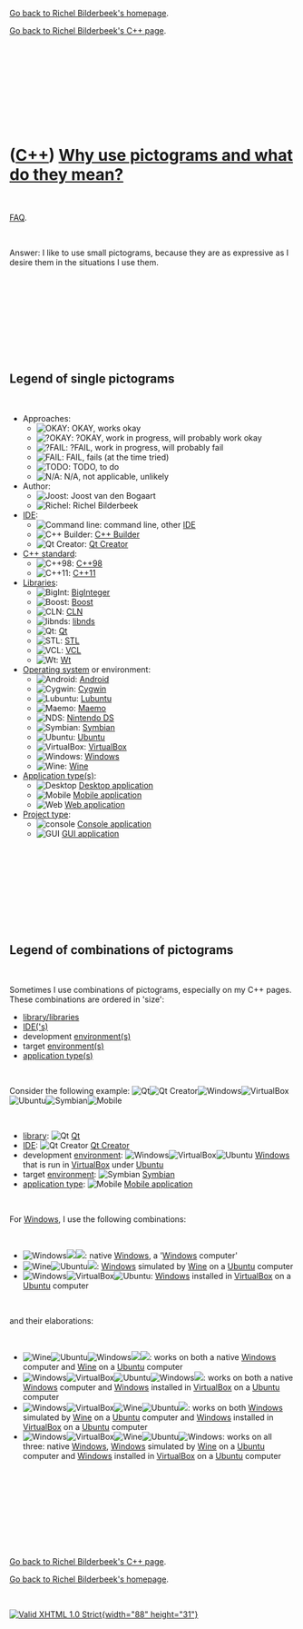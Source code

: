[Go back to Richel Bilderbeek's homepage](index.htm).

[Go back to Richel Bilderbeek's C++ page](Cpp.htm).

 

 

 

 

 

([C++](Cpp.htm)) [Why use pictograms and what do they mean?](CppPictograms.htm)
===============================================================================

 

[FAQ](CppFaq.htm).

 

Answer: I like to use small pictograms, because they are as expressive
as I desire them in the situations I use them.

 

 

 

 

 

Legend of single pictograms
---------------------------

 

-   Approaches:
    -   ![OKAY](PicGreen.png): OKAY, works okay
    -   ![?OKAY](PicYellow.png): ?OKAY, work in progress, will probably
        work okay
    -   ![?FAIL](PicOrange.png): ?FAIL, work in progress, will probably
        fail
    -   ![FAIL](PicRed.png): FAIL, fails (at the time tried)
    -   ![TODO](PicTransparent.png): TODO, to do
    -   ![N/A](PicBlack.png): N/A, not applicable, unlikely
-   Author:
    -   ![Joost](PicJoost.png): Joost van den Bogaart
    -   ![Richel](PicR.png): Richel Bilderbeek
-   [IDE](CppIde.htm):
    -   ![Command line](PicCl.png): command line, other
        [IDE](CppIde.htm)
    -   ![C++ Builder](PicCppBuilder.png): [C++ Builder](CppBuilder.htm)
    -   ![Qt Creator](PicQtCreator.png): [Qt Creator](CppQtCreator.htm)
-   [C++ standard](CppStandard.htm):
    -   ![C++98](PicCpp98.png): [C++98](Cpp98.htm)
    -   ![C++11](PicCpp11.png): [C++11](Cpp11.htm)
-   [Libraries](CppLibrary.htm):
    -   ![BigInt](PicBigInt.png): [BigInteger](CppBigInt.htm)
    -   ![Boost](PicBoost.png): [Boost](CppBoost.htm)
    -   ![CLN](PicCln.png): [CLN](CppCln.htm)
    -   ![libnds](PicLibnds.png): [libnds](CppLibnds.htm)
    -   ![Qt](PicQt.png): [Qt](CppQt.htm)
    -   ![STL](PicStl.png): [STL](CppStl.htm)
    -   ![VCL](PicVcl.png): [VCL](CppVcl.htm)
    -   ![Wt](PicWt.png): [Wt](CppWt.htm)
-   [Operating system](CppOs.htm) or environment:
    -   ![Android](PicAndroid.png): [Android](CppAndroid.htm)
    -   ![Cygwin](PicCygwin.png): [Cygwin](CppCygwin.htm)
    -   ![Lubuntu](PicLubuntu.png): [Lubuntu](CppLubuntu.htm)
    -   ![Maemo](PicMaemo.png): [Maemo](CppMaemo.htm)
    -   ![NDS](PicNds.png): [Nintendo DS](CppNds.htm)
    -   ![Symbian](PicSymbian.png): [Symbian](CppSymbian.htm)
    -   ![Ubuntu](PicUbuntu.png): [Ubuntu](CppUbuntu.htm)
    -   ![VirtualBox](PicVirtualBox.png):
        [VirtualBox](CppVirtualBox.htm)
    -   ![Windows](PicWindows.png): [Windows](CppWindows.htm)
    -   ![Wine](PicWine.png): [Wine](CppWine.htm)
-   [Application type(s)](CppApplication.htm):
    -   ![Desktop](PicDesktop.png) [Desktop
        application](CppDesktopApplication.htm)
    -   ![Mobile](PicMobile.png) [Mobile
        application](CppMobileApplication.htm)
    -   ![Web](PicWeb.png) [Web application](CppWebApplication.htm)
-   [Project type](CppQtProjectType.htm):
    -   ![console](PicConsole.png) [Console
        application](CppConsoleApplication.htm)
    -   ![GUI](PicGui.png) [GUI application](CppGuiApplication.htm)

 

 

 

 

 

Legend of combinations of pictograms
------------------------------------

 

Sometimes I use combinations of pictograms, especially on my C++ pages.
These combinations are ordered in 'size':

-   [library/libraries](CppLibrary.htm)
-   [IDE('s)](CppIde.htm)
-   development [environment(s)](CppOs.htm)
-   target [environment(s)](CppOs.htm)
-   [application type(s)](CppApplication.htm)

 

Consider the following example: ![Qt](PicQt.png)![Qt
Creator](PicQtCreator.png)![Windows](PicWindows.png)![VirtualBox](PicVirtualBox.png)![Ubuntu](PicUbuntu.png)![Symbian](PicSymbian.png)![Mobile](PicMobile.png)

 

-   [library](CppLibrary.htm): ![Qt](PicQt.png) [Qt](CppQt.htm)
-   [IDE](CppIde.htm): ![Qt Creator](PicQtCreator.png) [Qt
    Creator](CppQtCreator.htm)
-   development [environment](CppOs.htm):
    ![Windows](PicWindows.png)![VirtualBox](PicVirtualBox.png)![Ubuntu](PicUbuntu.png)
    [Windows](CppWindows.htm) that is run in
    [VirtualBox](CppVirtualBox.htm) under [Ubuntu](CppUbuntu.htm)
-   target [environment](CppOs.htm): ![Symbian](PicSymbian.png)
    [Symbian](CppSymbian.htm)
-   [application type](CppApplication.htm): ![Mobile](PicMobile.png)
    [Mobile application](CppMobileApplication.htm)

 

For [Windows](CppWindows.htm), I use the following combinations:

 

-   ![Windows](PicWindows.png)![ ](PicSpacer.png)![ ](PicSpacer.png):
    native [Windows](CppWindows.htm), a '[Windows](CppWindows.htm)
    computer'
-   ![Wine](PicWine.png)![Ubuntu](PicUbuntu.png)![ ](PicSpacer.png):
    [Windows](CppWindows.htm) simulated by [Wine](CppWine.htm) on a
    [Ubuntu](CppUbuntu.htm) computer
-   ![Windows](PicWindows.png)![VirtualBox](PicVirtualBox.png)![Ubuntu](PicUbuntu.png):
    [Windows](CppWindows.htm) installed in
    [VirtualBox](CppVirtualBox.htm) on a [Ubuntu](CppUbuntu.htm)
    computer

 

and their elaborations:

 

-   ![Wine](PicWine.png)![Ubuntu](PicUbuntu.png)![Windows](PicWindows.png)![
    ](PicSpacer.png)![ ](PicSpacer.png): works on both a native
    [Windows](CppWindows.htm) computer and [Wine](CppWine.htm) on a
    [Ubuntu](CppUbuntu.htm) computer
-   ![Windows](PicWindows.png)![VirtualBox](PicVirtualBox.png)![Ubuntu](PicUbuntu.png)![Windows](PicWindows.png)![
    ](PicSpacer.png): works on both a native [Windows](CppWindows.htm)
    computer and [Windows](CppWindows.htm) installed in
    [VirtualBox](CppVirtualBox.htm) on a [Ubuntu](CppUbuntu.htm)
    computer
-   ![Windows](PicWindows.png)![VirtualBox](PicVirtualBox.png)![Wine](PicWine.png)![Ubuntu](PicUbuntu.png)![
    ](PicSpacer.png): works on both [Windows](CppWindows.htm) simulated
    by [Wine](CppWine.htm) on a [Ubuntu](CppUbuntu.htm) computer and
    [Windows](CppWindows.htm) installed in
    [VirtualBox](CppVirtualBox.htm) on a [Ubuntu](CppUbuntu.htm)
    computer
-   ![Windows](PicWindows.png)![VirtualBox](PicVirtualBox.png)![Wine](PicWine.png)![Ubuntu](PicUbuntu.png)![Windows](PicWindows.png):
    works on all three: native [Windows](CppWindows.htm),
    [Windows](CppWindows.htm) simulated by [Wine](CppWine.htm) on a
    [Ubuntu](CppUbuntu.htm) computer and [Windows](CppWindows.htm)
    installed in [VirtualBox](CppVirtualBox.htm) on a
    [Ubuntu](CppUbuntu.htm) computer

 

 

 

 

 

[Go back to Richel Bilderbeek's C++ page](Cpp.htm).

[Go back to Richel Bilderbeek's homepage](index.htm).

 

[![Valid XHTML 1.0 Strict](valid-xhtml10.png){width="88"
height="31"}](http://validator.w3.org/check?uri=referer)
